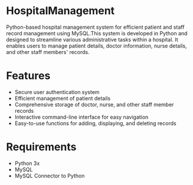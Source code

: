 # HospitalManagement
Python-based hospital management system for efficient patient and staff record management using MySQL.This system is developed in Python and designed to streamline various administrative tasks within a hospital. It enables users to manage patient details, doctor information, nurse details, and other staff members' records.

# Features
- Secure user authentication system
- Efficient management of patient details
- Comprehensive storage of doctor, nurse, and other staff member records
- Interactive command-line interface for easy navigation
- Easy-to-use functions for adding, displaying, and deleting records

# Requirements
- Python 3x
- MySQL
- MySQL Connector to Python
